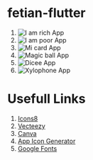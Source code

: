 # fetian-flutter

1. ![I am rich App]()
2. ![I am poor App]()
3. ![Mi card App]()
4. ![Magic ball App]()
5. ![Dicee App]()
6. ![Xylophone App]()


# Usefull Links



1. [Icons8](https://icons8.com/)
2. [Vecteezy](https://www.vecteezy.com/)
3. [Canva](https://www.canva.com/)
4. [ App Icon Generator](https://appicon.co/)
5. [Google Fonts](https://fonts.google.com/)

